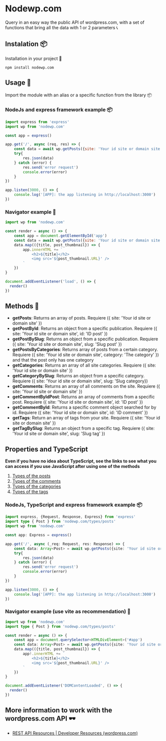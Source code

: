 # Nodewp.com

Query in an easy way the public API of wordpress.com, with a set of functions that bring all the data with 1 or 2 parameters 📞

## Instalation 📦

Installation in your project 📁
```console
npm install nodewp.com
```

## Usage 🎯

Import the module with an alias or a specific function from the library 📦

### NodeJs and express framework example 📦

```javascript
import express from 'express'
import wp from 'nodewp.com'

const app = express()

app.get('/', async (req, res) => {
    const data = await wp.getPosts({site: 'Your id site or domain site'})
    try{
        res.json(data)
    } catch (error) {
        res.send('error request')
        console.error(error)
    }
})

app.listen(3000, () => {
    console.log('[APP]: the app listening in http://localhost:3000')
})
```

### Navigator example  🔎

```javascript
import wp from 'nodewp.com'

const render = async () => {
    const app = document.getElementById('app')
    const data = await wp.getPosts({site: 'Your id site or domain site'})
    data.map(({title, post_thumbnail}) => {
        app.innerHTML += `
        	<h2>${title}</h2>
        	<img src='${post_thumbnail.URL}' />
        `
    })
}

document.addEventListener('load', () => {
  render()
})

```

## Methods 🧩

- **getPosts**: Returns an array of  posts. Requiere ({ site: 'Your id site or domain site' })
- **getPostById**: Returns an object from a specific publication. Requiere ({ site: 'Your id site or domain site', id: 'ID post' })
- **getPostBySlug**:  Returns an object from a specific publication. Requiere ({ site: 'Your id site or domain site', slug: 'Slug post' })
- **getPostsByCategories**: Returns array of posts from a certain category. Requiere ({ site: 'Your id site or domain site', category: 'The category' }) and that the post only has one category
- **getCategories**: Returns an array of all site categories. Requiere ({ site: 'Your id site or domain site' })
- **getCategoryBySlug**: Returns an object from a specific category. Requiere ({ site: 'Your id site or domain site', slug: 'Slug category})
- **getComments**: Returns an array of all comments on the site. Requiere ({ site: 'Your id site or domain site' })
- **getCommentByIdPost**: Returns an array of comments from a specific post. Requiere ({ site: 'Your id site or domain site', id: 'ID post' })
- **getCommentById**: Returns a specific comment object searched for by id. Requiere ({ site: 'Your id site or domain site', id: 'ID comment' })
- **getTags**: Return an array of tags from your site. Requiere ({ site: 'Your id site or domain site' })
- **getTagBySlug**: Returns an object from a specific tag. Requiere ({ site: 'Your id site or domain site', slug: 'Slug tag'  })

## Properties and TypeScript

**Even if you have no idea about TypeScript, see the links to see what you can access if you use JavaScript after using one of the methods**

1. [Types of the posts](https://github.com/alexandermontillarivera/nodewp.com/blob/master/types/posts.ts)
2. [Types of the comments](https://github.com/alexandermontillarivera/nodewp.com/blob/master/types/comments.ts)
3. [Types of the categories](https://github.com/alexandermontillarivera/nodewp.com/blob/master/types/categories.ts)
4. [Types of the tags](https://github.com/alexandermontillarivera/nodewp.com/blob/master/types/tags.ts)


### NodeJs, TypeScript and express framework example 📦

```typescript
import express, {Request, Response, Express} from 'express'
import type { Post } from 'nodewp.com/types/posts' 
import wp from 'nodewp.com'

const app: Express = express()

app.get('/', async (_req: Request, res: Response) => {
    const data: Array<Post> = await wp.getPosts({site: 'Your id site or domain site'})
    try{
        res.json(data)
    } catch (error) {
        res.send('error request')
        console.error(error)
    }
})

app.listen(3000, () => {
    console.log('[APP]: the app listening in http://localhost:3000')
})
```

### Navigator example  (use vite as recommendation) 🔎 

```typescript
import wp from 'nodewp.com'
import type { Post } from 'nodewp.com/types/posts'

const render = async () => {
    const app = document.querySelector<HTMLDivElement>('#app')
    const data: Array<Post> = await wp.getPosts({site: 'Your id site or domain site'})
    data.map(({title, post_thumbnail}) => {
        app!.innerHTML += `
        	<h2>${title}</h2>
        	<img src='${post_thumbnail.URL}' />
        `
    })
}

document.addEventListener('DOMContentLoaded', () => {
  render()
})

```

## More information to work with the wordpress.com API 🕶

- [REST API Resources | Developer Resources (wordpress.com)](https://developer.wordpress.com/docs/api/)
